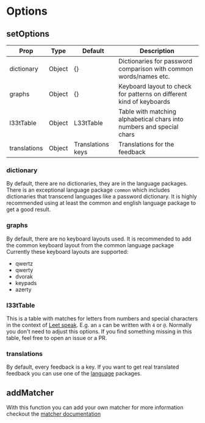 # Options

## setOptions

| Prop         | Type   | Default           | Description                                                           |
| ------------ | ------ | ----------------- | --------------------------------------------------------------------- |
| dictionary   | Object | {}                | Dictionaries for password comparison with common words/names etc.     |
| graphs       | Object | {}                | Keyboard layout to check for patterns on different kind of keyboards  |
| l33tTable    | Object | L33tTable         | Table with matching alphabetical chars into numbers and special chars |
| translations | Object | Translations keys | Translations for the feedback                                         |

### dictionary

By default, there are no dictionaries, they are in the language packages.
There is an exceptional language package `common` which includes dictionaries that transcend languages like a password dictionary.
It is highly recommended using at least the common and english language package to get a good result.

### graphs

By default, there are no keyboard layouts used. It is recommended to add the common keyboard layout from the common language package
Currently these keyboard layouts are supported:

- qwertz
- qwerty
- dvorak
- keypads
- azerty

### l33tTable

This is a table with matches for letters from numbers and special characters in the context of [Leet speak](https://en.wikipedia.org/wiki/Leet).
E.g. an `a` can be written with `4` or `@`.
Normally you don't need to adjust this options.
If you find something missing in this table, feel free to open an issue or a PR.

### translations

By default, every feedback is a key. If you want to get real translated feedback you can use one of the [language](/languages) packages.

## addMatcher

With this function you can add your own matcher for more information checkout the [matcher documentation](/matcher)
